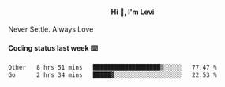 <h4 style="text-align: center;">Hi 👋, I'm Levi</h4>  Never Settle. Always Love
<!---<img align="right" alt="Coding" width="300" src="https://i.pinimg.com/originals/81/17/8b/81178b47a8598f0c81c4799f2cdd4057.gif"></p> --->

#### Coding status last week ⌨️

<!--START_SECTION:waka-->

```txt
Other   8 hrs 51 mins   ███████████████████▒░░░░░   77.47 %
Go      2 hrs 34 mins   █████▓░░░░░░░░░░░░░░░░░░░   22.53 %
```

<!--END_SECTION:waka-->
